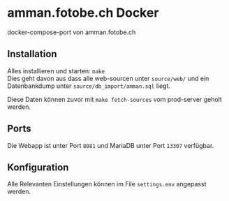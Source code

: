 # amman.fotobe.ch Docker

docker-compose-port von amman.fotobe.ch

## Installation

Alles installieren und starten: `make`<br>
Dies geht davon aus dass alle web-sourcen unter
`source/web/` und ein Datenbankdump unter `source/db_import/amman.sql` liegt.

Diese Daten können zuvor mit `make fetch-sources` vom prod-server
geholt werden.

## Ports

Die Webapp ist unter Port `8081` und MariaDB unter Port `13307` verfügbar.


## Konfiguration

Alle Relevanten Einstellungen können im File `settings.env` angepasst werden.
